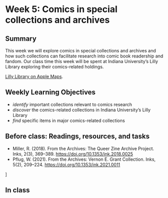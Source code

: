 # Week 5: Comics in special collections and archives

## Summary
This week we will explore comics in special collections and archives and how such collections can facilitate research into comic book readership and fandom. Our class time this week will be spent at Indiana University’s Lilly Library exploring their comics-related holdings.

[Lilly Library on Apple Maps](https://maps.apple.com/?address=1200%20E%20Seventh%20St,%20Bloomington,%20IN%20%2047405,%20United%20States&auid=1366294706055500952&ll=39.167851,-86.519029&lsp=9902&q=Lilly%20Library&t=m).

## Weekly Learning Objectives
- _identify_ important collections relevant to comics research
- _discover_ the comics-related collections in Indiana University’s Lilly Library
- _find_ specific items in major comics-related collections
 
## Before class: Readings, resources, and tasks
  - Miller, R. (2018). From the Archives: The Queer Zine Archive Project. Inks, 2(3), 369–389. <https://doi.org/10.1353/ink.2018.0025>
  - Pflug, W. (2021). From the Archives: Vernon E. Grant Collection. Inks, 5(2), 209–224. <https://doi.org/10.1353/ink.2021.0011>



]
## In class
